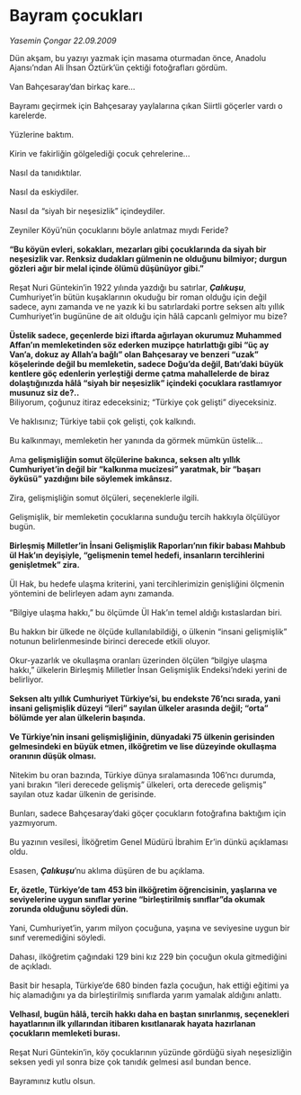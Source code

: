 # Bayram çocukları

*Yasemin Çongar 22.09.2009*

<div class="taraf_structure_2col_1zq">
<div class="margen_n">



 <p>Dün akşam, bu yazıyı yazmak için masama oturmadan önce, Anadolu Ajansı’ndan Ali İhsan Öztürk’ün çektiği fotoğrafları gördüm. <br/><br/>Van Bahçesaray’dan birkaç kare... <br/><br/>Bayramı geçirmek için Bahçesaray yaylalarına çıkan Siirtli göçerler vardı o karelerde. <br/><br/>Yüzlerine baktım. <br/><br/>Kirin ve fakirliğin gölgelediği çocuk çehrelerine... <br/><br/>Nasıl da tanıdıktılar. <br/><br/>Nasıl da eskiydiler. <br/><br/>Nasıl da “siyah bir neşesizlik” içindeydiler. <br/><br/>Zeyniler Köyü’nün çocuklarını böyle anlatmaz mıydı Feride? <b><br/><br/>“Bu köyün evleri, sokakları, mezarları gibi çocuklarında da siyah bir neşesizlik var. Renksiz dudakları gülmenin ne olduğunu bilmiyor; durgun gözleri ağır bir melal içinde ölümü düşünüyor gibi.”</b> <br/><br/>Reşat Nuri Güntekin’in 1922 yılında yazdığı bu satırlar, <b><i>Çalıkuşu</i></b>, Cumhuriyet’in bütün kuşaklarının okuduğu bir roman olduğu için değil sadece, aynı zamanda ve ne yazık ki bu satırlardaki portre seksen altı yıllık Cumhuriyet’in bugününe de ait olduğu için hâlâ capcanlı gelmiyor mu bize? <b><br/><br/>Üstelik sadece, geçenlerde bizi iftarda ağırlayan okurumuz Muhammed Affan’ın memleketinden söz ederken muzipçe hatırlattığı gibi “üç ay Van’a, dokuz ay Allah’a bağlı” olan Bahçesaray ve benzeri “uzak” köşelerinde değil bu memleketin, sadece Doğu’da değil, Batı’daki büyük kentlere göç edenlerin yerleştiği derme çatma mahallelerde de biraz dolaştığınızda hâlâ “siyah bir neşesizlik” içindeki çocuklara rastlamıyor musunuz siz de?..</b> <br/>Biliyorum, çoğunuz itiraz edeceksiniz; “Türkiye çok gelişti” diyeceksiniz. <br/><br/>Ve haklısınız; Türkiye tabii çok gelişti, çok kalkındı. <br/><br/>Bu kalkınmayı, memleketin her yanında da görmek mümkün üstelik... <br/><br/>Ama <b>gelişmişliğin somut ölçülerine bakınca, seksen altı yıllık Cumhuriyet’in değil bir “kalkınma mucizesi” yaratmak, bir “başarı öyküsü” yazdığını bile söylemek imkânsız.</b> <br/><br/>Zira, gelişmişliğin somut ölçüleri, seçeneklerle ilgili. <br/><br/>Gelişmişlik, bir memleketin çocuklarına sunduğu tercih hakkıyla ölçülüyor bugün. <b><br/><br/>Birleşmiş Milletler’in İnsani Gelişmişlik Raporları’nın fikir babası Mahbub ül Hak’ın deyişiyle, “gelişmenin temel hedefi, insanların tercihlerini genişletmek” zira.</b> <br/><br/>Ül Hak, bu hedefe ulaşma kriterini, yani tercihlerimizin genişliğini ölçmenin yöntemini de belirleyen adam aynı zamanda. <br/><br/>“Bilgiye ulaşma hakkı,” bu ölçümde Ül Hak’ın temel aldığı kıstaslardan biri. <br/><br/>Bu hakkın bir ülkede ne ölçüde kullanılabildiği, o ülkenin “insani gelişmişlik” notunun belirlenmesinde birinci derecede etkili oluyor. <br/><br/>Okur-yazarlık ve okullaşma oranları üzerinden ölçülen “bilgiye ulaşma hakkı,” ülkelerin Birleşmiş Milletler İnsan Gelişmişlik Endeksi’ndeki yerini de belirliyor. <b><br/><br/>Seksen altı yıllık Cumhuriyet Türkiye’si, bu endekste 76’ncı sırada, yani insani gelişmişlik düzeyi “ileri” sayılan ülkeler arasında değil; “orta” bölümde yer alan ülkelerin başında.</b> <b><br/><br/>Ve Türkiye’nin insani gelişmişliğinin, dünyadaki 75 ülkenin gerisinden gelmesindeki en büyük etmen, ilköğretim ve lise düzeyinde okullaşma oranının düşük olması.</b> <br/><br/>Nitekim bu oran bazında, Türkiye dünya sıralamasında 106’ncı durumda, yani bırakın “ileri derecede gelişmiş” ülkeleri, orta derecede gelişmiş” sayılan otuz kadar ülkenin de gerisinde. <br/><br/>Bunları, sadece Bahçesaray’daki göçer çocukların fotoğrafına baktığım için yazmıyorum.<br/><br/>Bu yazının vesilesi, İlköğretim Genel Müdürü İbrahim Er’in dünkü açıklaması oldu. <br/><br/>Esasen, <b><i>Çalıkuşu</i></b>’nu aklıma düşüren de bu açıklama. <b><br/><br/>Er, özetle, Türkiye’de tam 453 bin ilköğretim öğrencisinin, yaşlarına ve seviyelerine uygun sınıflar yerine “birleştirilmiş sınıflar”da okumak zorunda olduğunu söyledi dün.</b> <br/><br/>Yani, Cumhuriyet’in, yarım milyon çocuğuna, yaşına ve seviyesine uygun bir sınıf veremediğini söyledi. <br/><br/>Dahası, ilköğretim çağındaki 129 bini kız 229 bin çocuğun okula gitmediğini de açıkladı. <br/><br/>Basit bir hesapla, Türkiye’de 680 binden fazla çocuğun, hak ettiği eğitimi ya hiç alamadığını ya da birleştirilmiş sınıflarda yarım yamalak aldığını anlattı. <b><br/><br/>Velhasıl, bugün hâlâ, tercih hakkı daha en baştan sınırlanmış, seçenekleri hayatlarının ilk yıllarından itibaren kısıtlanarak hayata hazırlanan çocukların memleketi burası.</b> <br/><br/>Reşat Nuri Güntekin’in, köy çocuklarının yüzünde gördüğü siyah neşesizliğin seksen yedi yıl sonra bize çok tanıdık gelmesi asıl bundan bence.<br/><br/>Bayramınız kutlu olsun.</p>
<br/>
<br/>
<br/>



<br/>


<div id="taraf_not">
</div>

</div>


</div>
